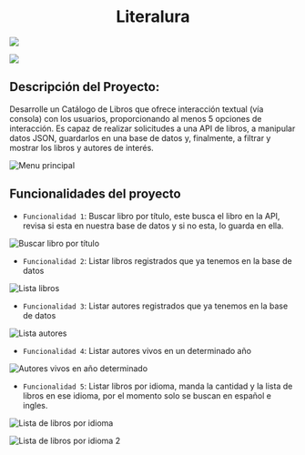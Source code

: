 <h1 align="center"> Literalura </h1>

<p align="left">
<img src="https://img.shields.io/badge/STATUS-TERMINADO-green">
</p>

<p align="left">
<img src="https://img.shields.io/github/languages/code-size/PamelaMorgana/Literalura">
</p>

<h2> Descripción del Proyecto: </h2>
Desarrolle un Catálogo de Libros que ofrece interacción textual (vía consola) con los usuarios, proporcionando al menos 5 opciones de interacción.
Es capaz de realizar solicitudes a una API de libros, a manipular datos JSON, guardarlos en una base de datos y, finalmente, a filtrar y mostrar los libros y autores de interés.

![Menu principal](https://github.com/user-attachments/assets/b0685af3-a3cf-457a-b903-b9f7255d7df3)


<h2>Funcionalidades del proyecto</h2>

- `Funcionalidad 1`: Buscar libro por título, este busca el libro en la API, revisa si esta en nuestra base de datos y si no esta, lo guarda en ella.

![Buscar libro por título](https://github.com/user-attachments/assets/52e0a1ae-3265-4040-a375-c9fe48526695)
  
- `Funcionalidad 2`: Listar libros registrados que ya tenemos en la base de datos

![Lista libros](https://github.com/user-attachments/assets/61fabd42-bfb3-4367-b126-2fc8afff038e)
  
- `Funcionalidad 3`: Listar autores registrados que ya tenemos en la base de datos
  
![Lista autores](https://github.com/user-attachments/assets/a8821c11-3bb9-4503-afaa-afd90ec59839)
  
- `Funcionalidad 4`: Listar autores vivos en un determinado año
  
![Autores vivos en año determinado](https://github.com/user-attachments/assets/67c48de1-9a71-4ab1-a1a7-cc065a31a908)

- `Funcionalidad 5`: Listar libros por idioma, manda la cantidad y la lista de libros en ese idioma, por el momento solo se buscan en español e ingles.
  
![Lista de libros por idioma](https://github.com/user-attachments/assets/c389134b-ead8-41bd-8b96-5c3f4374017c)

![Lista de libros por idioma 2](https://github.com/user-attachments/assets/80f9916b-7d22-4d32-a6fa-e48d82830e2b)


  
